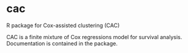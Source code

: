 # cac
R package for Cox-assisted clustering (CAC)

CAC is a finite mixture of Cox regressions model for survival analysis. Documentation is contained in the package.
